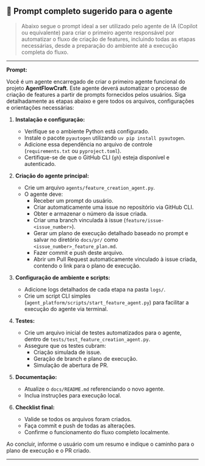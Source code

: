 ## 📝 Prompt completo sugerido para o agente

> Abaixo segue o prompt ideal a ser utilizado pelo agente de IA (Copilot ou equivalente) para criar o primeiro agente responsável por automatizar o fluxo de criação de features, incluindo todas as etapas necessárias, desde a preparação do ambiente até a execução completa do fluxo.

---

**Prompt:**

Você é um agente encarregado de criar o primeiro agente funcional do projeto **AgentFlowCraft**. Este agente deverá automatizar o processo de criação de features a partir de prompts fornecidos pelos usuários. Siga detalhadamente as etapas abaixo e gere todos os arquivos, configurações e orientações necessárias:

1. **Instalação e configuração:**
   - Verifique se o ambiente Python está configurado.
   - Instale o pacote `pyautogen` utilizando `uv pip install pyautogen`.
   - Adicione essa dependência no arquivo de controle (`requirements.txt` ou `pyproject.toml`).
   - Certifique-se de que o GitHub CLI (`gh`) esteja disponível e autenticado.

2. **Criação do agente principal:**
   - Crie um arquivo `agents/feature_creation_agent.py`.
   - O agente deve:
     - Receber um prompt do usuário.
     - Criar automaticamente uma issue no repositório via GitHub CLI.
     - Obter e armazenar o número da issue criada.
     - Criar uma branch vinculada à issue (`feature/issue-<issue_number>`).
     - Gerar um plano de execução detalhado baseado no prompt e salvar no diretório `docs/pr/` como `<issue_number>_feature_plan.md`.
     - Fazer commit e push deste arquivo.
     - Abrir um Pull Request automaticamente vinculado à issue criada, contendo o link para o plano de execução.

3. **Configuração de ambiente e scripts:**
   - Adicione logs detalhados de cada etapa na pasta `logs/`.
   - Crie um script CLI simples (`agent_platform/scripts/start_feature_agent.py`) para facilitar a execução do agente via terminal.

4. **Testes:**
   - Crie um arquivo inicial de testes automatizados para o agente, dentro de `tests/test_feature_creation_agent.py`.
   - Assegure que os testes cubram:
     - Criação simulada de issue.
     - Geração de branch e plano de execução.
     - Simulação de abertura de PR.

5. **Documentação:**
   - Atualize o `docs/README.md` referenciando o novo agente.
   - Inclua instruções para execução local.

6. **Checklist final:**
   - Valide se todos os arquivos foram criados.
   - Faça commit e push de todas as alterações.
   - Confirme o funcionamento do fluxo completo localmente.

Ao concluir, informe o usuário com um resumo e indique o caminho para o plano de execução e o PR criado.

---
